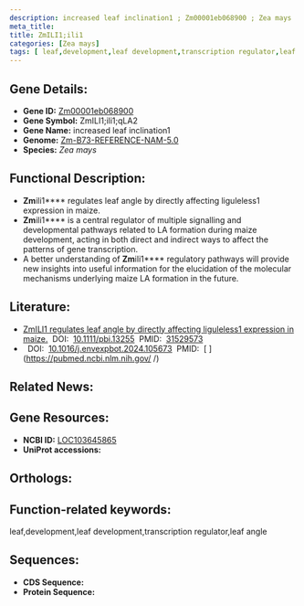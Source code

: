 ```yaml
---
description: increased leaf inclination1 ; Zm00001eb068900 ; Zea mays
meta_title:
title: ZmILI1;ili1
categories: [Zea mays]
tags: [ leaf,development,leaf development,transcription regulator,leaf angle ]
---
```


## Gene Details:
- **Gene ID:**	[Zm00001eb068900]()
- **Gene Symbol:** ZmILI1;ili1;qLA2
- **Gene Name:** increased leaf inclination1
- **Genome:** [Zm-B73-REFERENCE-NAM-5.0]()
- **Species:** *Zea mays*

## Functional Description:
   - **Zm**ili1**** regulates leaf angle by directly affecting liguleless1 expression in maize.
   - **Zm**ili1**** is a central regulator of multiple signalling and developmental pathways related to LA formation during maize development, acting in both direct and indirect ways to affect the patterns of gene transcription.
   - A better understanding of **Zm**ili1**** regulatory pathways will provide new insights into useful information for the elucidation of the molecular mechanisms underlying maize LA formation in the future.

## Literature:
   - [ZmILI1 regulates leaf angle by directly affecting liguleless1 expression in maize.]( https://onlinelibrary.wiley.com/doi/10.1111/pbi.13255)&nbsp;&nbsp;DOI:&nbsp;&nbsp;[10.1111/pbi.13255](https://onlinelibrary.wiley.com/doi/10.1111/pbi.13255)&nbsp;&nbsp;PMID:&nbsp;&nbsp;[31529573](https://pubmed.ncbi.nlm.nih.gov/31529573/)
   - []( https://papers.ssrn.com/sol3/papers.cfm?abstract_id=4587252)&nbsp;&nbsp;DOI:&nbsp;&nbsp;[10.1016/j.envexpbot.2024.105673](https://papers.ssrn.com/sol3/papers.cfm?abstract_id=4587252)&nbsp;&nbsp;PMID:&nbsp;&nbsp;[ ](https://pubmed.ncbi.nlm.nih.gov/ /)

## Related News:

## Gene Resources:
- **NCBI ID:** [LOC103645865](https://www.ncbi.nlm.nih.gov/gene/?term=LOC103645865)
- **UniProt accessions:** [](https://www.uniprot.org/uniprotkb//entry)

## Orthologs:

## Function-related keywords:
leaf,development,leaf development,transcription regulator,leaf angle

## Sequences:
- **CDS Sequence:**
- **Protein Sequence:**
